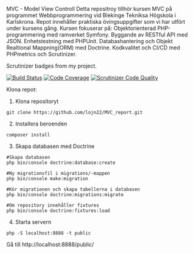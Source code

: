 MVC - Model View Controll 
Detta repositroy tillhör kursen MVC på programmet Webbprogrammering vid Blekinge Tekniksa Högskola i Karlskrona. 
Repot innehåller praktiska övingsuppgifter som vi har utfört under kursens gång. 
Kursen fokuserar på:
Objektorienterad PHP-programmering med ramverket Symfony.
Byggande av RESTful API med JSON.
Enhetstestning med PHPUnit. 
Databashantering och Objekt Realtional Mappning(ORM) med Doctrine. 
Kodkvalitet och CI/CD med PHPmetrics och Scrutinizer.


Scrutinizer badges from my project.

[![Build Status](https://scrutinizer-ci.com/g/lojn22/MVC_report/badges/build.png?b=main)](https://scrutinizer-ci.com/g/lojn22/MVC_report/build-status/main)
[![Code Coverage](https://scrutinizer-ci.com/g/lojn22/MVC_report/badges/coverage.png?b=main)](https://scrutinizer-ci.com/g/lojn22/MVC_report/?branch=main)
[![Scrutinizer Code Quality](https://scrutinizer-ci.com/g/lojn22/MVC_report/badges/quality-score.png?b=main)](https://scrutinizer-ci.com/g/lojn22/MVC_report/?branch=main)



Klona repot:
1. Klona repositoryt
```
git clone https://github.com/lojn22/MVC_report.git
```
2. Installera beroenden
```
composer install
```
3. Skapa databasen med Doctrine
```
#Skapa databasen
php bin/console doctrine:database:create

#Ny migrationsfil i migrations/-mappen 
php bin/console make:migration

#Kör migrationen och skapa tabellerna i databasen
php bin/console doctrine:migrations:migrate

#Om repository innehåller fixtures
php bin/console doctrine:fixtures:load
```
4. Starta servern
```
php -S localhost:8888 -t public
```
Gå till http://localhost:8888/public/
